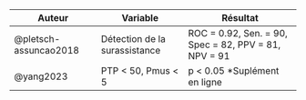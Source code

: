| Auteur                | Variable                      | Résultat                                             |
| -                     | -                             | -                                                    |
| @pletsch-assuncao2018 | Détection de la surassistance | ROC = 0.92, Sen. = 90, Spec = 82, PPV = 81, NPV = 91 |
| @yang2023             | PTP < 50, Pmus < 5            | p < 0.05 *Suplément en ligne                         |
